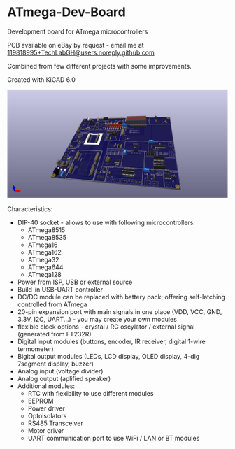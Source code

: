# ATmega-Dev-Board
 Development board for ATmega microcontrollers

PCB available on eBay by request - email me at 119818995+TechLabGH@users.noreply.github.com

Combined from few different projects with some improvements.

Created with KiCAD 6.0

![ATmega Dev Board](https://github.com/TechLabGH/ATmega-Dev-Board/blob/main/TechLab%20AVR%20DevBoard.jpg)

Characteristics:
- DIP-40 socket - allows to use with following microcontrollers:
  - ATmega8515
  - ATmega8535
  - ATmega16
  - ATmega162
  - ATmega32
  - ATmega644
  - ATmega128
 - Power from ISP, USB or external source
 - Build-in USB-UART controller
 - DC/DC module can be replaced with battery pack; offering self-latching controlled from ATmega
 - 20-pin expansion port with main signals in one place (VDD, VCC, GND, 3.3V, I2C, UART...) - you may create your own modules
 - flexible clock options - crystal / RC oscylator / external signal (generated from FT232R)
 - Digital input modules (buttons, encoder, IR receiver, digital 1-wire termometer)
 - Bigital output modules (LEDs, LCD display, OLED display, 4-dig 7segment display, buzzer)
 - Analog input (voltage divider)
 - Analog output (aplified speaker)
 - Additional modules:
   - RTC with flexibility to use different modules
   - EEPROM
   - Power driver
   - Optoisolators
   - RS485 Transceiver
   - Motor driver
   - UART communication port to use WiFi / LAN or BT modules
 
